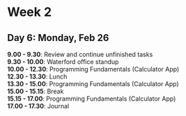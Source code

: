 # Week 2

## Day 6: Monday, Feb 26
**9.00 - 9.30**: Review and continue unfinished tasks  
**9.30 - 10.00**: Waterford office standup  
**10.00 - 12.30**: Programming Fundamentals (Calculator App)  
**12.30 - 13.30**: Lunch  
**13.30 - 15.00**: Programming Fundamentals (Calculator App)  
**15.00 - 15.15**: Break  
**15.15 - 17.00**: Programming Fundamentals (Calculator App)  
**17.00 - 17.30**: Journal  

